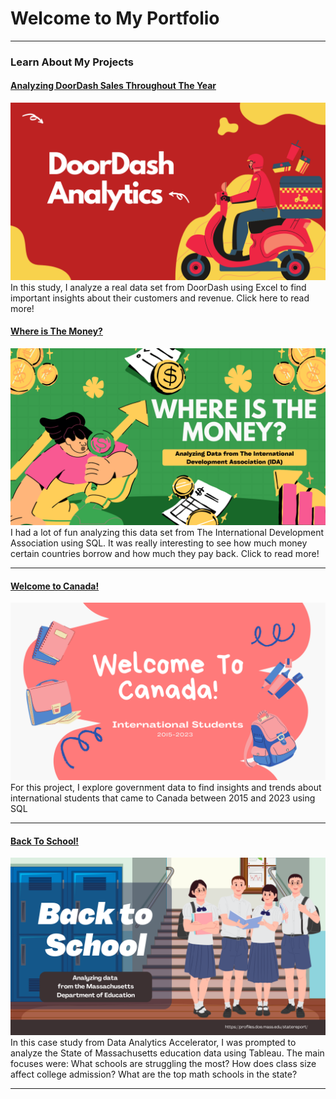# Welcome to My Portfolio

---

### Learn About My Projects

#### [Analyzing DoorDash Sales Throughout The Year](https://www.linkedin.com/pulse/analyzing-doordash-sales-throughout-year-diego-manssur-9hp4c/)
<img src="images/doordash.png?raw=true"/>
In this study, I analyze a real data set from DoorDash using Excel to find important insights about their customers and revenue. Click here to read more!

#### [Where is The Money?](https://www.linkedin.com/pulse/where-money-diego-manssur-sfsde/)
<img src="images/IDA_Thumb.png?raw=true"/>
I had a lot of fun analyzing this data set from The International Development Association using SQL. It was really interesting to see how much money certain countries borrow and how much they pay back. Click to read more!

---
#### [Welcome to Canada!](https://www.linkedin.com/pulse/welcome-canada-diego-manssur-eiwze/?trackingId=%2BfIJPsI6Vih%2F7%2B6sac%2BeHA%3D%3D)
<img src="images/canada.png?raw=true"/>
For this project, I explore government data to find insights and trends about international students that came to Canada between 2015 and 2023 using SQL 

---
#### [Back To School!](https://www.linkedin.com/posts/diegomanssur_back-to-school-at-least-for-today-i-had-activity-7226639594480377856-GUsO?utm_source=share&utm_medium=member_desktop)
[<img src="images/Mass.png?raw=true"/>](https://www.linkedin.com/posts/diegomanssur_back-to-school-at-least-for-today-i-had-activity-7226639594480377856-GUsO?utm_source=share&utm_medium=member_desktop)
In this case study from Data Analytics Accelerator, I was prompted to analyze the State of Massachusetts education data using Tableau. The main focuses were:
What schools are struggling the most?
How does class size affect college admission?
What are the top math schools in the state? 

---




